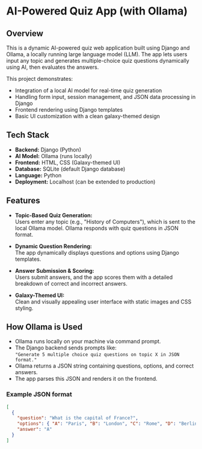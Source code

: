 # AI-Powered Quiz App (with Ollama)

## Overview

This is a dynamic AI-powered quiz web application built using Django and Ollama, a locally running large language model (LLM). The app lets users input any topic and generates multiple-choice quiz questions dynamically using AI, then evaluates the answers.

This project demonstrates:
- Integration of a local AI model for real-time quiz generation
- Handling form input, session management, and JSON data processing in Django
- Frontend rendering using Django templates
- Basic UI customization with a clean galaxy-themed design

## Tech Stack

- **Backend:** Django (Python)
- **AI Model:** Ollama (runs locally)
- **Frontend:** HTML, CSS (Galaxy-themed UI)
- **Database:** SQLite (default Django database)
- **Language:** Python
- **Deployment:** Localhost (can be extended to production)

## Features

- **Topic-Based Quiz Generation:**  
  Users enter any topic (e.g., "History of Computers"), which is sent to the local Ollama model. Ollama responds with quiz questions in JSON format.

- **Dynamic Question Rendering:**  
  The app dynamically displays questions and options using Django templates.

- **Answer Submission & Scoring:**  
  Users submit answers, and the app scores them with a detailed breakdown of correct and incorrect answers.

- **Galaxy-Themed UI:**  
  Clean and visually appealing user interface with static images and CSS styling.

## How Ollama is Used

- Ollama runs locally on your machine via command prompt.
- The Django backend sends prompts like:  
  `"Generate 5 multiple choice quiz questions on topic X in JSON format."`
- Ollama returns a JSON string containing questions, options, and correct answers.
- The app parses this JSON and renders it on the frontend.

### Example JSON format

```json
[
  {
    "question": "What is the capital of France?",
    "options": { "A": "Paris", "B": "London", "C": "Rome", "D": "Berlin" },
    "answer": "A"
  }
]
